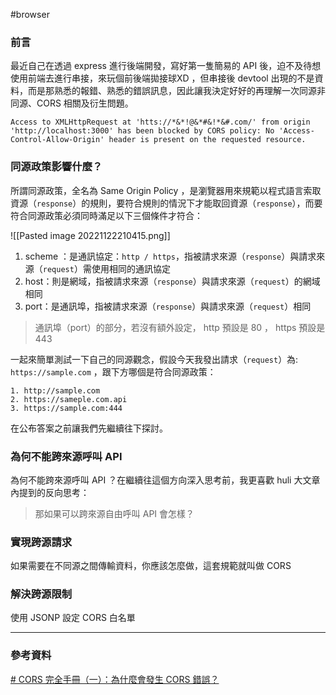 #browser

### 前言

最近自己在透過 express 進行後端開發，寫好第一隻簡易的 API 後，迫不及待想使用前端去進行串接，來玩個前後端拋接球XD ，但串接後 devtool 出現的不是資料，而是那熟悉的報錯、熟悉的錯誤訊息，因此讓我決定好好的再理解一次同源非同源、CORS 相關及衍生問題。

```
Access to XMLHttpRequest at 'htts://*&*!@&*#&!*&#.com/' from origin 'http://localhost:3000' has been blocked by CORS policy: No 'Access-Control-Allow-Origin' header is present on the requested resource.
```


### 同源政策影響什麼？

所謂同源政策，全名為 Same Origin Policy ，是瀏覽器用來規範以程式語言索取資源（`response`）的規則，要符合規則的情況下才能取回資源（`response`），而要符合同源政策必須同時滿足以下三個條件才符合：

![[Pasted image 20221122210415.png]]

1. scheme ：是通訊協定：`http / https`，指被請求來源（`response`）與請求來源（`request`）需使用相同的通訊協定 
2. host：則是網域，指被請求來源（`response`）與請求來源（`request`）的網域相同 
3. port：是通訊埠，指被請求來源（`response`）與請求來源（`request`）相同

> 通訊埠（port）的部分，若沒有額外設定， http 預設是 80 ， https 預設是 443


一起來簡單測試一下自己的同源觀念，假設今天我發出請求（`request`）為: `https://sample.com` ，跟下方哪個是符合同源政策：

```shell
1. http://sample.com
2. https://sameple.com.api
3. https://sample.com:444
```

在公布答案之前讓我們先繼續往下探討。

### 為何不能跨來源呼叫 API 

為何不能跨來源呼叫 API ？在繼續往這個方向深入思考前，我更喜歡 huli 大文章內提到的反向思考：

> 那如果可以跨來源自由呼叫 API 會怎樣？



### 實現跨源請求

如果需要在不同源之間傳輸資料，你應該怎麼做，這套規範就叫做 CORS



### 解決跨源限制

使用 JSONP
設定 CORS 白名單



---

### 參考資料

[# CORS 完全手冊（一）：為什麼會發生 CORS 錯誤？](https://blog.huli.tw/2021/02/19/cors-guide-1/)